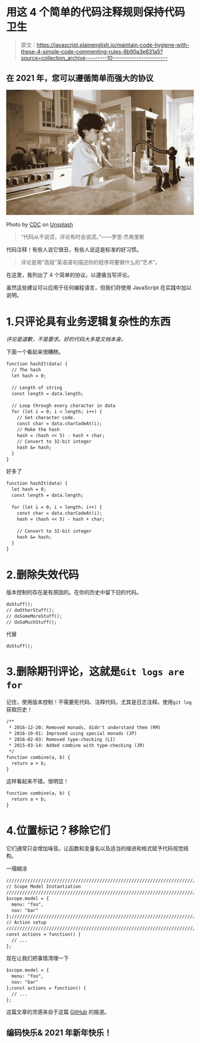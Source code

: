 # 用这 4 个简单的代码注释规则保持代码卫生

> 原文：<https://javascript.plainenglish.io/maintain-code-hygiene-with-these-4-simple-code-commenting-rules-8b90a3e631a5?source=collection_archive---------10----------------------->

## 在 2021 年，您可以遵循简单而强大的协议

![](img/f3d9bbd93a35b4ce801b1999d41d8b5a.png)

Photo by [CDC](https://unsplash.com/@cdc?utm_source=unsplash&utm_medium=referral&utm_content=creditCopyText) on [Unsplash](https://unsplash.com/s/photos/clean?utm_source=unsplash&utm_medium=referral&utm_content=creditCopyText)

> “代码从不说谎，评论有时会说谎。”——罗恩·杰弗里斯

代码注释！有些人说它很丑，有些人说这是标准的好习惯。

> 评论是用“高级”英语语句描述你的程序将要做什么的“艺术”。

在这里，我列出了 4 个简单的协议，以遵循当写评论。

虽然这些建议可以应用于任何编程语言，但我们将使用 JavaScript 在实践中加以说明。

# 1.只评论具有业务逻辑复杂性的东西

*评论是道歉，不是要求。好的代码大多是文档本身。*

下面一个看起来很糟糕。

```
function hashIt(data) {
  // The hash
  let hash = 0;

  // Length of string
  const length = data.length;

  // Loop through every character in data
  for (let i = 0; i < length; i++) {
    // Get character code.
    const char = data.charCodeAt(i);
    // Make the hash
    hash = (hash << 5) - hash + char;
    // Convert to 32-bit integer
    hash &= hash;
  }
}
```

好多了

```
function hashIt(data) {
  let hash = 0;
  const length = data.length;

  for (let i = 0; i < length; i++) {
    const char = data.charCodeAt(i);
    hash = (hash << 5) - hash + char;

    // Convert to 32-bit integer
    hash &= hash;
  }
}
```

# 2.删除失效代码

版本控制的存在是有原因的。在你的历史中留下旧的代码。

```
doStuff();
// doOtherStuff();
// doSomeMoreStuff();
// doSoMuchStuff();
```

代替

```
doStuff();
```

# 3.删除期刊评论，这就是`Git logs are for`

记住，使用版本控制！不需要死代码、注释代码，尤其是日志注释。使用`git log`获取历史！

```
/**
 * 2016-12-20: Removed monads, didn't understand them (RM)
 * 2016-10-01: Improved using special monads (JP)
 * 2016-02-03: Removed type-checking (LI)
 * 2015-03-14: Added combine with type-checking (JR)
 */
function combine(a, b) {
  return a + b;
}
```

这样看起来不错。很明显！

```
function combine(a, b) {
  return a + b;
}
```

# 4.位置标记？移除它们

它们通常只会增加噪音。让函数和变量名以及适当的缩进和格式赋予代码视觉结构。

一塌糊涂

```
////////////////////////////////////////////////////////////////////////////////
// Scope Model Instantiation
////////////////////////////////////////////////////////////////////////////////
$scope.model = {
  menu: "foo",
  nav: "bar"
};////////////////////////////////////////////////////////////////////////////////
// Action setup
////////////////////////////////////////////////////////////////////////////////
const actions = function() {
  // ...
};
```

现在让我们把事情清理一下

```
$scope.model = {
  menu: "foo",
  nav: "bar"
};const actions = function() {
  // ...
};
```

这篇文章的灵感来自于这篇 [GitHub](https://github.com/ryanmcdermott/clean-code-javascript#comments) 的报道。

## 编码快乐& 2021 年新年快乐！